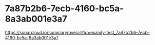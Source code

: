 # 7a87b2b6-7ecb-4160-bc5a-8a3ab001e3a7
https://sonarcloud.io/summary/overall?id=examly-test_7a87b2b6-7ecb-4160-bc5a-8a3ab001e3a7
